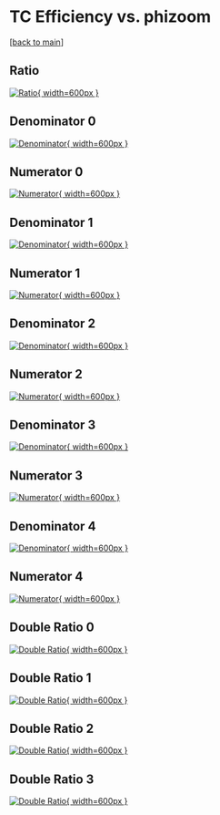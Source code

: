# TC Efficiency vs. phizoom

[[back to main](./)]



## Ratio

[![Ratio](../mtv/var/TC_loweta_321_1_eff_phizoom.png){ width=600px }](../mtv/var/TC_loweta_321_1_eff_phizoom.pdf)

## Denominator 0

[![Denominator](../mtv/den/TC_loweta_321_1_eff_phizoom_den0.png){ width=600px }](../mtv/den/TC_loweta_321_1_eff_phizoom_den0.pdf)

## Numerator 0

[![Numerator](../mtv/num/TC_loweta_321_1_eff_phizoom_num0.png){ width=600px }](../mtv/num/TC_loweta_321_1_eff_phizoom_num0.pdf)

## Denominator 1

[![Denominator](../mtv/den/TC_loweta_321_1_eff_phizoom_den1.png){ width=600px }](../mtv/den/TC_loweta_321_1_eff_phizoom_den1.pdf)

## Numerator 1

[![Numerator](../mtv/num/TC_loweta_321_1_eff_phizoom_num1.png){ width=600px }](../mtv/num/TC_loweta_321_1_eff_phizoom_num1.pdf)

## Denominator 2

[![Denominator](../mtv/den/TC_loweta_321_1_eff_phizoom_den2.png){ width=600px }](../mtv/den/TC_loweta_321_1_eff_phizoom_den2.pdf)

## Numerator 2

[![Numerator](../mtv/num/TC_loweta_321_1_eff_phizoom_num2.png){ width=600px }](../mtv/num/TC_loweta_321_1_eff_phizoom_num2.pdf)

## Denominator 3

[![Denominator](../mtv/den/TC_loweta_321_1_eff_phizoom_den3.png){ width=600px }](../mtv/den/TC_loweta_321_1_eff_phizoom_den3.pdf)

## Numerator 3

[![Numerator](../mtv/num/TC_loweta_321_1_eff_phizoom_num3.png){ width=600px }](../mtv/num/TC_loweta_321_1_eff_phizoom_num3.pdf)

## Denominator 4

[![Denominator](../mtv/den/TC_loweta_321_1_eff_phizoom_den4.png){ width=600px }](../mtv/den/TC_loweta_321_1_eff_phizoom_den4.pdf)

## Numerator 4

[![Numerator](../mtv/num/TC_loweta_321_1_eff_phizoom_num4.png){ width=600px }](../mtv/num/TC_loweta_321_1_eff_phizoom_num4.pdf)

## Double Ratio 0

[![Double Ratio](../mtv/ratio/TC_loweta_321_1_eff_phizoom_ratio0.png){ width=600px }](../mtv/ratio/TC_loweta_321_1_eff_phizoom_ratio0.pdf)

## Double Ratio 1

[![Double Ratio](../mtv/ratio/TC_loweta_321_1_eff_phizoom_ratio1.png){ width=600px }](../mtv/ratio/TC_loweta_321_1_eff_phizoom_ratio1.pdf)

## Double Ratio 2

[![Double Ratio](../mtv/ratio/TC_loweta_321_1_eff_phizoom_ratio2.png){ width=600px }](../mtv/ratio/TC_loweta_321_1_eff_phizoom_ratio2.pdf)

## Double Ratio 3

[![Double Ratio](../mtv/ratio/TC_loweta_321_1_eff_phizoom_ratio3.png){ width=600px }](../mtv/ratio/TC_loweta_321_1_eff_phizoom_ratio3.pdf)


